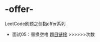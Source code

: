 # -offer-
LeetCode刷题之剑指offer系列<br>
* 面试05：替换空格                     [题目链接](https://leetcode-cn.com/problems/ti-huan-kong-ge-lcof/)               >>>>>>次数

